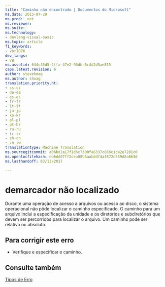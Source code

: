 ```yaml
---
title: "Caminho não encontrado | Documentos do Microsoft"
ms.date: 2015-07-20
ms.prod: .net
ms.reviewer: 
ms.suite: 
ms.technology:
- devlang-visual-basic
ms.topic: article
f1_keywords:
- vbrID76
dev_langs:
- VB
ms.assetid: 644c45d5-4ffa-47e2-96db-6c4d2d5ae815
caps.latest.revision: 6
author: stevehoag
ms.author: shoag
translation.priority.ht:
- cs-cz
- de-de
- es-es
- fr-fr
- it-it
- ja-jp
- ko-kr
- pl-pl
- pt-br
- ru-ru
- tr-tr
- zh-cn
- zh-tw
translationtype: Machine Translation
ms.sourcegitcommit: a06bd2a17f1d6c7308fa6337c866c1ca2e7281c0
ms.openlocfilehash: eb6dd07ff2cea08b3aabddf4af672c539d8a663d
ms.lasthandoff: 03/13/2017

---
```

# <a name="path-not-found"></a>demarcador não localizado
Durante uma operação de acesso a arquivos ou acesso ao disco, o sistema operacional não pôde localizar o caminho especificado. O caminho para um arquivo inclui a especificação da unidade e os diretórios e subdiretórios que devem ser percorridos para localizar o arquivo. Um caminho pode ser relativo ou absoluto.  
  
## <a name="to-correct-this-error"></a>Para corrigir este erro  
  
-   Verifique e especificar o caminho.  
  
## <a name="see-also"></a>Consulte também  
 [Tipos de Erro](../../../visual-basic/programming-guide/language-features/error-types.md)
